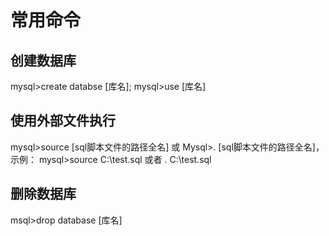 # 常用命令


## 创建数据库
mysql>create databse [库名];
mysql>use [库名]

## 使用外部文件执行
mysql>source [sql脚本文件的路径全名] 或 Mysql>\. [sql脚本文件的路径全名]，示例：
mysql>source C:\test.sql 或者 \. C:\test.sql

## 删除数据库
msql>drop database [库名]
